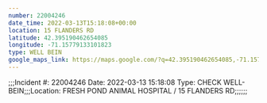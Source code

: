 ```yaml
---
number: 22004246
date_time: 2022-03-13T15:18:08+00:00
location: 15 FLANDERS RD
latitude: 42.395190462654085
longitude: -71.15779133101823
type: WELL BEIN
google_maps_link: https://maps.google.com/?q=42.395190462654085,-71.15779133101823
---
```


;;;Incident #: 22004246   Date: 2022-03-13 15:18:08   Type: CHECK WELL-BEIN;;;Location: FRESH POND ANIMAL HOSPITAL / 15 FLANDERS RD;;;;;;
